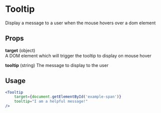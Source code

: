 # Tooltip
Display a message to a user when the mouse hovers over a dom element

Props
---
**target** (object)  
A DOM element which will trigger the tooltip to display on mouse hover

**tooltip** (string)
The message to display to the user

Usage
---
```jsx harmony
<Tooltip
	target={document.getElementById('example-span')}
	tooltip="I am a helpful message!"
/>
```
